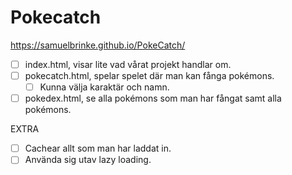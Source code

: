 # Pokecatch

https://samuelbrinke.github.io/PokeCatch/

- [ ] index.html, visar lite vad vårat projekt handlar om.
- [ ] pokecatch.html, spelar spelet där man kan fånga pokémons.
  - [ ] Kunna välja karaktär och namn.
- [ ] pokedex.html, se alla pokémons som man har fångat samt alla pokémons.

EXTRA

- [ ] Cachear allt som man har laddat in.
- [ ] Använda sig utav lazy loading.
